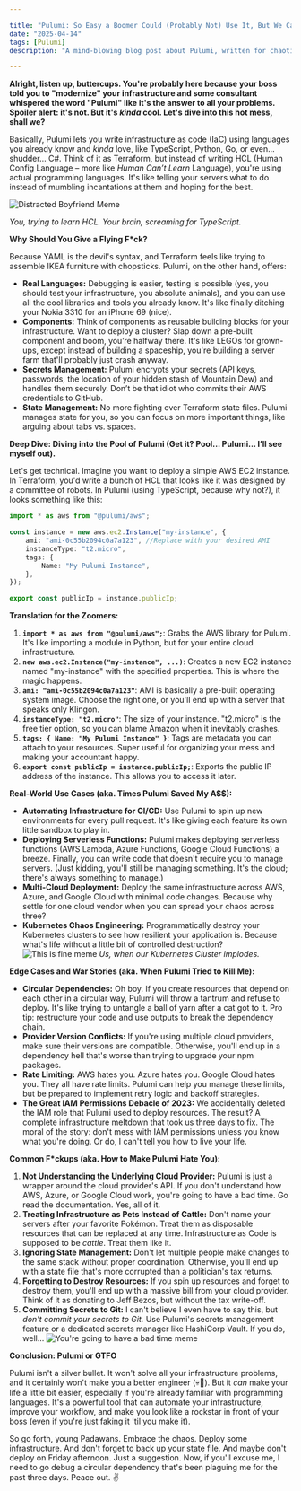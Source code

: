 ```yaml
---

title: "Pulumi: So Easy a Boomer Could (Probably Not) Use It, But We Can!"
date: "2025-04-14"
tags: [Pulumi]
description: "A mind-blowing blog post about Pulumi, written for chaotic Gen Z engineers who'd rather be doomscrolling TikTok but need to deploy infrastructure."

---
```


**Alright, listen up, buttercups. You're probably here because your boss told you to "modernize" your infrastructure and some consultant whispered the word "Pulumi" like it's the answer to all your problems. Spoiler alert: it's not. But it's *kinda* cool. Let's dive into this hot mess, shall we?**

Basically, Pulumi lets you write infrastructure as code (IaC) using languages you already know and *kinda* love, like TypeScript, Python, Go, or even... shudder... C#. Think of it as Terraform, but instead of writing HCL (Human Config Language – more like *Human Can’t Learn* Language), you're using actual programming languages. It's like telling your servers what to do instead of mumbling incantations at them and hoping for the best.

![Distracted Boyfriend Meme](https://i.kym-cdn.com/photos/images/newsfeed/001/297/366/824.jpg)

*You, trying to learn HCL. Your brain, screaming for TypeScript.*

**Why Should You Give a Flying F*ck?**

Because YAML is the devil's syntax, and Terraform feels like trying to assemble IKEA furniture with chopsticks. Pulumi, on the other hand, offers:

*   **Real Languages:** Debugging is easier, testing is possible (yes, you should test your infrastructure, you absolute animals), and you can use all the cool libraries and tools you already know. It's like finally ditching your Nokia 3310 for an iPhone 69 (nice).
*   **Components:** Think of components as reusable building blocks for your infrastructure. Want to deploy a cluster? Slap down a pre-built component and boom, you’re halfway there. It's like LEGOs for grown-ups, except instead of building a spaceship, you're building a server farm that'll probably just crash anyway.
*   **Secrets Management:** Pulumi encrypts your secrets (API keys, passwords, the location of your hidden stash of Mountain Dew) and handles them securely. Don’t be that idiot who commits their AWS credentials to GitHub.
*   **State Management:** No more fighting over Terraform state files. Pulumi manages state for you, so you can focus on more important things, like arguing about tabs vs. spaces.

**Deep Dive: Diving into the Pool of Pulumi (Get it? Pool… Pulumi… I’ll see myself out).**

Let's get technical. Imagine you want to deploy a simple AWS EC2 instance. In Terraform, you'd write a bunch of HCL that looks like it was designed by a committee of robots. In Pulumi (using TypeScript, because why not?), it looks something like this:

```typescript
import * as aws from "@pulumi/aws";

const instance = new aws.ec2.Instance("my-instance", {
    ami: "ami-0c55b2094c0a7a123", //Replace with your desired AMI
    instanceType: "t2.micro",
    tags: {
        Name: "My Pulumi Instance",
    },
});

export const publicIp = instance.publicIp;
```

**Translation for the Zoomers:**

1.  **`import * as aws from "@pulumi/aws";`**: Grabs the AWS library for Pulumi. It's like importing a module in Python, but for your entire cloud infrastructure.
2.  **`new aws.ec2.Instance("my-instance", ...)`**: Creates a new EC2 instance named "my-instance" with the specified properties. This is where the magic happens.
3.  **`ami: "ami-0c55b2094c0a7a123"`**: AMI is basically a pre-built operating system image. Choose the right one, or you'll end up with a server that speaks only Klingon.
4.  **`instanceType: "t2.micro"`**: The size of your instance. "t2.micro" is the free tier option, so you can blame Amazon when it inevitably crashes.
5.  **`tags: { Name: "My Pulumi Instance" }`**: Tags are metadata you can attach to your resources. Super useful for organizing your mess and making your accountant happy.
6.  **`export const publicIp = instance.publicIp;`**: Exports the public IP address of the instance. This allows you to access it later.

**Real-World Use Cases (aka. Times Pulumi Saved My A$$):**

*   **Automating Infrastructure for CI/CD:** Use Pulumi to spin up new environments for every pull request. It's like giving each feature its own little sandbox to play in.
*   **Deploying Serverless Functions:** Pulumi makes deploying serverless functions (AWS Lambda, Azure Functions, Google Cloud Functions) a breeze. Finally, you can write code that doesn't require you to manage servers. (Just kidding, you'll still be managing something. It's the cloud; there's always something to manage.)
*   **Multi-Cloud Deployment:** Deploy the same infrastructure across AWS, Azure, and Google Cloud with minimal code changes. Because why settle for one cloud vendor when you can spread your chaos across three?
*   **Kubernetes Chaos Engineering:** Programmatically destroy your Kubernetes clusters to see how resilient your application is. Because what's life without a little bit of controlled destruction?
    ![This is fine meme](https://i.kym-cdn.com/photos/images/newsfeed/009/158/867/ea1.jpg)
    *Us, when our Kubernetes Cluster implodes.*

**Edge Cases and War Stories (aka. When Pulumi Tried to Kill Me):**

*   **Circular Dependencies:** Oh boy. If you create resources that depend on each other in a circular way, Pulumi will throw a tantrum and refuse to deploy. It's like trying to untangle a ball of yarn after a cat got to it. Pro tip: restructure your code and use outputs to break the dependency chain.
*   **Provider Version Conflicts:** If you're using multiple cloud providers, make sure their versions are compatible. Otherwise, you'll end up in a dependency hell that's worse than trying to upgrade your npm packages.
*   **Rate Limiting:** AWS hates you. Azure hates you. Google Cloud hates you. They all have rate limits. Pulumi can help you manage these limits, but be prepared to implement retry logic and backoff strategies.
*   **The Great IAM Permissions Debacle of 2023:** We accidentally deleted the IAM role that Pulumi used to deploy resources. The result? A complete infrastructure meltdown that took us three days to fix. The moral of the story: don't mess with IAM permissions unless you know what you're doing. Or do, I can't tell you how to live your life.

**Common F*ckups (aka. How to Make Pulumi Hate You):**

1.  **Not Understanding the Underlying Cloud Provider:** Pulumi is just a wrapper around the cloud provider's API. If you don't understand how AWS, Azure, or Google Cloud work, you're going to have a bad time. Go read the documentation. Yes, all of it.
2.  **Treating Infrastructure as Pets Instead of Cattle:** Don't name your servers after your favorite Pokémon. Treat them as disposable resources that can be replaced at any time. Infrastructure as Code is supposed to be *cattle*. Treat them like it.
3.  **Ignoring State Management:** Don't let multiple people make changes to the same stack without proper coordination. Otherwise, you'll end up with a state file that's more corrupted than a politician's tax returns.
4.  **Forgetting to Destroy Resources:** If you spin up resources and forget to destroy them, you'll end up with a massive bill from your cloud provider. Think of it as donating to Jeff Bezos, but without the tax write-off.
5.  **Committing Secrets to Git:** I can't believe I even have to say this, but *don't commit your secrets to Git.* Use Pulumi's secrets management feature or a dedicated secrets manager like HashiCorp Vault. If you do, well... ![You're going to have a bad time meme](https://i.imgflip.com/1p166k.jpg)

**Conclusion: Pulumi or GTFO**

Pulumi isn't a silver bullet. It won't solve all your infrastructure problems, and it certainly won't make you a better engineer (💀🙏). But it *can* make your life a little bit easier, especially if you're already familiar with programming languages. It's a powerful tool that can automate your infrastructure, improve your workflow, and make you look like a rockstar in front of your boss (even if you're just faking it 'til you make it).

So go forth, young Padawans. Embrace the chaos. Deploy some infrastructure. And don't forget to back up your state file. And maybe don't deploy on Friday afternoon. Just a suggestion. Now, if you'll excuse me, I need to go debug a circular dependency that's been plaguing me for the past three days. Peace out. ✌️
